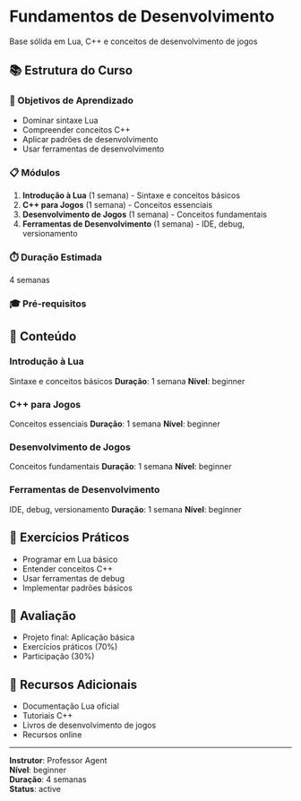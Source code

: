 
# Fundamentos de Desenvolvimento

Base sólida em Lua, C++ e conceitos de desenvolvimento de jogos

## 📚 Estrutura do Curso

### 🎯 Objetivos de Aprendizado
- Dominar sintaxe Lua
- Compreender conceitos C++
- Aplicar padrões de desenvolvimento
- Usar ferramentas de desenvolvimento

### 📋 Módulos
1. **Introdução à Lua** (1 semana) - Sintaxe e conceitos básicos
2. **C++ para Jogos** (1 semana) - Conceitos essenciais
3. **Desenvolvimento de Jogos** (1 semana) - Conceitos fundamentais
4. **Ferramentas de Desenvolvimento** (1 semana) - IDE, debug, versionamento

### ⏱️ Duração Estimada
4 semanas

### 🎓 Pré-requisitos


## 📖 Conteúdo

### Introdução à Lua
Sintaxe e conceitos básicos
**Duração**: 1 semana
**Nível**: beginner

### C++ para Jogos
Conceitos essenciais
**Duração**: 1 semana
**Nível**: beginner

### Desenvolvimento de Jogos
Conceitos fundamentais
**Duração**: 1 semana
**Nível**: beginner

### Ferramentas de Desenvolvimento
IDE, debug, versionamento
**Duração**: 1 semana
**Nível**: beginner


## 🧪 Exercícios Práticos

- Programar em Lua básico
- Entender conceitos C++
- Usar ferramentas de debug
- Implementar padrões básicos

## 📝 Avaliação

- Projeto final: Aplicação básica
- Exercícios práticos (70%)
- Participação (30%)

## 🔗 Recursos Adicionais

- Documentação Lua oficial
- Tutoriais C++
- Livros de desenvolvimento de jogos
- Recursos online

---

**Instrutor**: Professor Agent  
**Nível**: beginner  
**Duração**: 4 semanas  
**Status**: active
